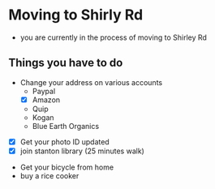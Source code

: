 # Moving to Shirly Rd
- you are currently in the process of moving to Shirley Rd

## Things you have to do
- Change your address on various accounts
  - Paypal
  - [x] Amazon
  - Quip
  - Kogan
  - Blue Earth Organics
- [x] Get your photo ID updated
- [x] join stanton library (25 minutes walk)
- Get your bicycle from home
- buy a rice cooker

